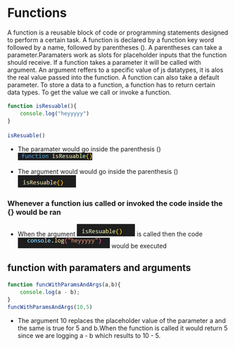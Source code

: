 # Functions 

A function is a reusable block of code or programming statements designed to perform a certain task. A function is declared by a function key word followed by a name, followed by parentheses (). A parentheses can take a parameter.Paramaters work as slots for placeholder inputs that the function should receive. If a function takes a parameter it will be called with argument. An argument reffers to a specific value of js datatypes, it is alos the real value passed into the function.  A function can also take a default parameter. To store a data to a function, a function has to return certain data types. To get the value we call or invoke a function. 

```js
function isResuable(){
    console.log("heyyyyy")
}

isResuable()
```

- The paramater would go inside the parenthesis ()
![Alt text](/img/fun1.PNG "")

- The argument would  would go inside the parenthesis ()
![Alt text](/img/fun2.PNG "")

### Whenever a function ius called or invoked the code inside the {} would be ran 

- When the argument ![Alt text](/img/fun2.PNG "") is called then the code 
![Alt text](/img/fun3.PNG "") would be executed


## function with paramaters and arguments 
```js
function funcWithParamsAndArgs(a,b){
    console.log(a - b);
}
funcWithParamsAndArgs(10,5)
```
- The argument 10 replaces the placeholder value of the parameter a and the same is true for 5 and b.When the function is called it would return 5 since we are logging a - b  which results to 10 - 5.